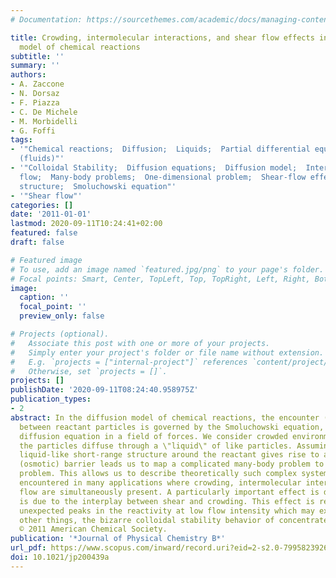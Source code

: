 ```yaml
---
# Documentation: https://sourcethemes.com/academic/docs/managing-content/

title: Crowding, intermolecular interactions, and shear flow effects in the diffusion
  model of chemical reactions
subtitle: ''
summary: ''
authors:
- A. Zaccone
- N. Dorsaz
- F. Piazza
- C. De Michele
- M. Morbidelli
- G. Foffi
tags:
- '"Chemical reactions;  Diffusion;  Liquids;  Partial differential equations;  Suspensions
  (fluids)"'
- '"Colloidal Stability;  Diffusion equations;  Diffusion model;  Intermolecular interactions;  Low
  flow;  Many-body problems;  One-dimensional problem;  Shear-flow effects;  Short-range
  structure;  Smoluchowski equation"'
- '"Shear flow"'
categories: []
date: '2011-01-01'
lastmod: 2020-09-11T10:24:41+02:00
featured: false
draft: false

# Featured image
# To use, add an image named `featured.jpg/png` to your page's folder.
# Focal points: Smart, Center, TopLeft, Top, TopRight, Left, Right, BottomLeft, Bottom, BottomRight.
image:
  caption: ''
  focal_point: ''
  preview_only: false

# Projects (optional).
#   Associate this post with one or more of your projects.
#   Simply enter your project's folder or file name without extension.
#   E.g. `projects = ["internal-project"]` references `content/project/deep-learning/index.md`.
#   Otherwise, set `projects = []`.
projects: []
publishDate: '2020-09-11T08:24:40.958975Z'
publication_types:
- 2
abstract: In the diffusion model of chemical reactions, the encounter (reaction) rate
  between reactant particles is governed by the Smoluchowski equation, which is a
  diffusion equation in a field of forces. We consider crowded environments where
  the particles diffuse through a \"liquid\" of like particles. Assuming that the
  liquid-like short-range structure around the reactant gives rise to an effective
  (osmotic) barrier leads us to map a complicated many-body problem to a one-dimensional
  problem. This allows us to describe theoretically such complex systems that are
  encountered in many applications where crowding, intermolecular interactions, and
  flow are simultaneously present. A particularly important effect is discovered which
  is due to the interplay between shear and crowding. This effect is responsible for
  unexpected peaks in the reactivity at low flow intensity which may explain, among
  other things, the bizarre colloidal stability behavior of concentrated protein suspensions.
  © 2011 American Chemical Society.
publication: '*Journal of Physical Chemistry B*'
url_pdf: https://www.scopus.com/inward/record.uri?eid=2-s2.0-79958239260&doi=10.1021%2fjp200439a&partnerID=40&md5=cf9886129403b12b75392cb181ed5d20
doi: 10.1021/jp200439a
---
```

